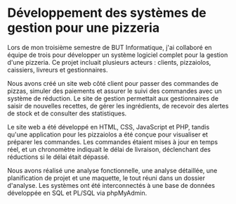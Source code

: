 # Développement des systèmes de gestion pour une pizzeria
Lors de mon troisième semestre de BUT Informatique, j'ai collaboré en équipe de trois pour développer un système logiciel complet pour la gestion d'une pizzeria. Ce projet incluait plusieurs acteurs : clients, pizzaiolos, caissiers, livreurs et gestionnaires.

Nous avons créé un site web côté client pour passer des commandes de pizzas, simuler des paiements et assurer le suivi des commandes avec un système de réduction. Le site de gestion permettait aux gestionnaires de saisir de nouvelles recettes, de gérer les ingrédients, de recevoir des alertes de stock et de consulter des statistiques.

Le site web a été développé en HTML, CSS, JavaScript et PHP, tandis qu'une application pour les pizzaiolos a été conçue pour visualiser et préparer les commandes. Les commandes étaient mises à jour en temps réel, et un chronomètre indiquait le délai de livraison, déclenchant des réductions si le délai était dépassé.

Nous avons réalisé une analyse fonctionnelle, une analyse détaillée, une planification de projet et une maquette, le tout réuni dans un dossier d'analyse. Les systèmes ont été interconnectés à une base de données développée en SQL et PL/SQL via phpMyAdmin.

